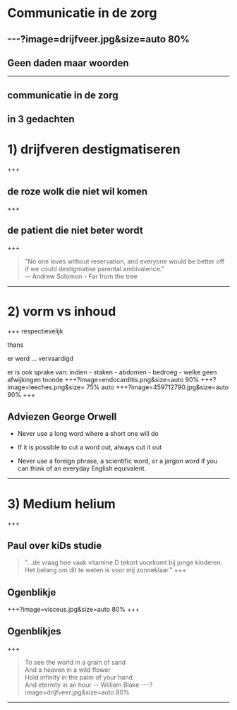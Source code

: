 # Communicatie in de zorg
---?image=drijfveer.jpg&size=auto 80%
---
## Geen daden maar woorden
---
## communicatie in de zorg
in 3 gedachten
---
# 1) drijfveren destigmatiseren
+++
## de roze wolk die niet wil komen
+++
## de patient die niet beter wordt
+++
> "No one loves without reservation, and everyone would be better off if we could destigmatise parental ambivalence."  
> -- Andrew Solomon - Far from the tree
---
# 2) vorm vs inhoud
+++
respectievelijk  
  
thans  
  
er werd ... vervaardigd  
  
er is ook sprake van: indien - staken - abdomen - bedroeg - welke geen afwijkingen toonde
+++?image=endocarditis.png&size=auto 90%
+++?image=leeches.png&size= 75% auto
+++?image=459712790.jpg&size=auto 90%
+++
## Adviezen George Orwell
- Never use a long word where a short one will do

- If it is possible to cut a word out, always cut it out

- Never use a foreign phrase, a scientific word, or a jargon word if you can think of an everyday English equivalent.
---
# 3) Medium helium
+++
## Paul over kiDs studie
>"...de vraag hoe vaak vitamine D tekort voorkomt bij jonge kinderen. Het belang om dit te weten is voor mij zonneklaar."
+++
## Ogenblikje
+++?image=visceus.jpg&size=auto 80%
+++
## Ogenblikjes
+++
>To see the world in a grain of sand  
And a heaven in a wild flower  
Hold infinity in the palm of your hand  
And eternity in an hour
> -- William Blake
---?image=drijfveer.jpg&size=auto 80%
---